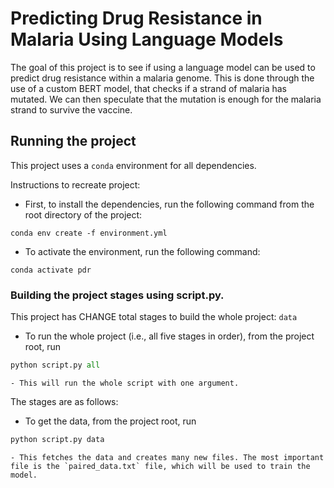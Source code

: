# Predicting Drug Resistance in Malaria Using Language Models

The goal of this project is to see if using a language model can be used to predict drug resistance within a malaria genome. This is done through the use of a custom BERT model, that checks if a strand of malaria has mutated. We can then speculate that the mutation is enough for the malaria strand to survive the vaccine.

## Running the project
This project uses a `conda` environment for all dependencies.

Instructions to recreate project:
- First, to install the dependencies, run the following command from the root directory of the project:
```
conda env create -f environment.yml
```
- To activate the environment, run the following command:
```
conda activate pdr
```

### Building the project stages using script.py.
This project has CHANGE total stages to build the whole project: `data`
- To run the whole project (i.e., all five stages in order), from the project root, run
```python
python script.py all
```
    - This will run the whole script with one argument.

The stages are as follows:
- To get the data, from the project root, run
```python
python script.py data
```
    - This fetches the data and creates many new files. The most important file is the `paired_data.txt` file, which will be used to train the model.